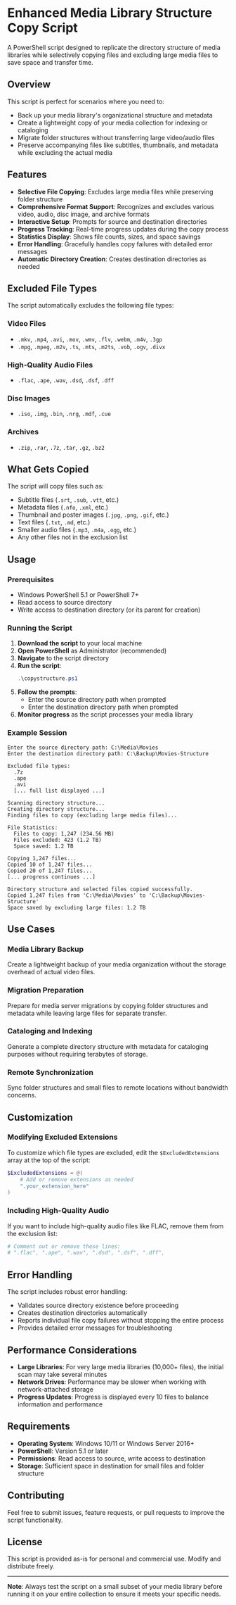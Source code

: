 # Enhanced Media Library Structure Copy Script

A PowerShell script designed to replicate the directory structure of media libraries while selectively copying files and excluding large media files to save space and transfer time.

## Overview

This script is perfect for scenarios where you need to:
- Back up your media library's organizational structure and metadata
- Create a lightweight copy of your media collection for indexing or cataloging
- Migrate folder structures without transferring large video/audio files
- Preserve accompanying files like subtitles, thumbnails, and metadata while excluding the actual media

## Features

- **Selective File Copying**: Excludes large media files while preserving folder structure
- **Comprehensive Format Support**: Recognizes and excludes various video, audio, disc image, and archive formats
- **Interactive Setup**: Prompts for source and destination directories
- **Progress Tracking**: Real-time progress updates during the copy process
- **Statistics Display**: Shows file counts, sizes, and space savings
- **Error Handling**: Gracefully handles copy failures with detailed error messages
- **Automatic Directory Creation**: Creates destination directories as needed

## Excluded File Types

The script automatically excludes the following file types:

### Video Files
- `.mkv`, `.mp4`, `.avi`, `.mov`, `.wmv`, `.flv`, `.webm`, `.m4v`, `.3gp`
- `.mpg`, `.mpeg`, `.m2v`, `.ts`, `.mts`, `.m2ts`, `.vob`, `.ogv`, `.divx`

### High-Quality Audio Files
- `.flac`, `.ape`, `.wav`, `.dsd`, `.dsf`, `.dff`

### Disc Images
- `.iso`, `.img`, `.bin`, `.nrg`, `.mdf`, `.cue`

### Archives
- `.zip`, `.rar`, `.7z`, `.tar`, `.gz`, `.bz2`

## What Gets Copied

The script will copy files such as:
- Subtitle files (`.srt`, `.sub`, `.vtt`, etc.)
- Metadata files (`.nfo`, `.xml`, etc.)
- Thumbnail and poster images (`.jpg`, `.png`, `.gif`, etc.)
- Text files (`.txt`, `.md`, etc.)
- Smaller audio files (`.mp3`, `.m4a`, `.ogg`, etc.)
- Any other files not in the exclusion list

## Usage

### Prerequisites
- Windows PowerShell 5.1 or PowerShell 7+
- Read access to source directory
- Write access to destination directory (or its parent for creation)

### Running the Script

1. **Download the script** to your local machine
2. **Open PowerShell** as Administrator (recommended)
3. **Navigate** to the script directory
4. **Run the script**:
   ```powershell
   .\copystructure.ps1
   ```
5. **Follow the prompts**:
   - Enter the source directory path when prompted
   - Enter the destination directory path when prompted
6. **Monitor progress** as the script processes your media library

### Example Session

```
Enter the source directory path: C:\Media\Movies
Enter the destination directory path: C:\Backup\Movies-Structure

Excluded file types:
  .7z
  .ape
  .avi
  [... full list displayed ...]

Scanning directory structure...
Creating directory structure...
Finding files to copy (excluding large media files)...

File Statistics:
  Files to copy: 1,247 (234.56 MB)
  Files excluded: 423 (1.2 TB)
  Space saved: 1.2 TB

Copying 1,247 files...
Copied 10 of 1,247 files...
Copied 20 of 1,247 files...
[... progress continues ...]

Directory structure and selected files copied successfully.
Copied 1,247 files from 'C:\Media\Movies' to 'C:\Backup\Movies-Structure'
Space saved by excluding large files: 1.2 TB
```

## Use Cases

### Media Library Backup
Create a lightweight backup of your media organization without the storage overhead of actual video files.

### Migration Preparation
Prepare for media server migrations by copying folder structures and metadata while leaving large files for separate transfer.

### Cataloging and Indexing
Generate a complete directory structure with metadata for cataloging purposes without requiring terabytes of storage.

### Remote Synchronization
Sync folder structures and small files to remote locations without bandwidth concerns.

## Customization

### Modifying Excluded Extensions

To customize which file types are excluded, edit the `$ExcludedExtensions` array at the top of the script:

```powershell
$ExcludedExtensions = @(
    # Add or remove extensions as needed
    ".your_extension_here"
)
```

### Including High-Quality Audio

If you want to include high-quality audio files like FLAC, remove them from the exclusion list:

```powershell
# Comment out or remove these lines:
# ".flac", ".ape", ".wav", ".dsd", ".dsf", ".dff",
```

## Error Handling

The script includes robust error handling:
- Validates source directory existence before proceeding
- Creates destination directories automatically
- Reports individual file copy failures without stopping the entire process
- Provides detailed error messages for troubleshooting

## Performance Considerations

- **Large Libraries**: For very large media libraries (10,000+ files), the initial scan may take several minutes
- **Network Drives**: Performance may be slower when working with network-attached storage
- **Progress Updates**: Progress is displayed every 10 files to balance information and performance

## Requirements

- **Operating System**: Windows 10/11 or Windows Server 2016+
- **PowerShell**: Version 5.1 or later
- **Permissions**: Read access to source, write access to destination
- **Storage**: Sufficient space in destination for small files and folder structure

## Contributing

Feel free to submit issues, feature requests, or pull requests to improve the script functionality.

## License

This script is provided as-is for personal and commercial use. Modify and distribute freely.

---

**Note**: Always test the script on a small subset of your media library before running it on your entire collection to ensure it meets your specific needs.
